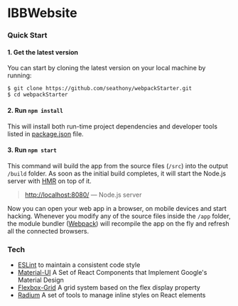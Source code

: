 # IBBWebsite

### Quick Start

#### 1. Get the latest version

You can start by cloning the latest version on your
local machine by running:

```shell
$ git clone https://github.com/seathony/webpackStarter.git
$ cd webpackStarter
```

#### 2. Run `npm install`

This will install both run-time project dependencies and developer tools listed
in [package.json](../package.json) file.

#### 3. Run `npm start`

This command will build the app from the source files (`/src`) into the output
`/build` folder. As soon as the initial build completes, it will start the
Node.js server with 
[HMR](https://webpack.github.io/docs/hot-module-replacement) on top of it.

> [http://localhost:8080/](http://localhost:8080/) — Node.js server <br>

Now you can open your web app in a browser, on mobile devices and start
hacking. Whenever you modify any of the source files inside the `/app` folder,
the module bundler ([Webpack](http://webpack.github.io/)) will recompile the
app on the fly and refresh all the connected browsers.

### Tech

* [ESLint](http://eslint.org) to maintain a consistent code style
* [Material-UI](http://www.material-ui.com) A Set of React Components that Implement Google's Material Design
* [Flexbox-Grid](http://flexboxgrid.com) A grid system based on the flex display property
* [Radium](http://stack.formidable.com/radium) A set of tools to manage inline styles on React elements
